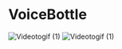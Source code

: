 # VoiceBottle

![Videotogif (1)](https://user-images.githubusercontent.com/51155766/118766183-0ce82b00-b8b7-11eb-9985-ea5c7adee4af.gif)
![Videotogif (1)](https://user-images.githubusercontent.com/51155766/118766873-fbebe980-b8b7-11eb-8d90-0b1c7db77486.gif)

